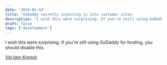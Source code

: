 ```yaml
---
date: '2019-01-14'
title: 'GoDaddy secretly injecting js into customer sites'
description: "I wish this were surprising. If you're still using GoDaddy for hosting, you should disable this."
draft: false
tags: ['development']
---
```


I wish this were surprising. If you're still using GoDaddy for hosting, you should disable this.<!-- excerpt -->

_[Via Igor Kromin](https://www.igorkromin.net/index.php/2019/01/13/godaddy-is-sneakily-injecting-javascript-into-your-website-and-how-to-stop-it/)_
